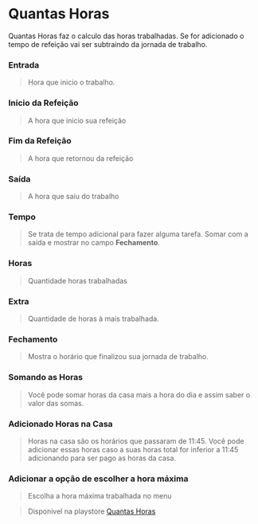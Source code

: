 # Quantas Horas
Quantas Horas faz o calculo das horas trabalhadas.
Se for adicionado o tempo de refeição vai ser subtraindo da jornada de trabalho.

### Entrada
> Hora que inicio o trabalho.

### Inicio da Refeição
> A hora que inicio sua refeição

### Fim da Refeição
> A hora que retornou da refeição

### Saída
> A hora que saiu do trabalho

### Tempo
> Se trata de tempo adicional para fazer alguma tarefa.
> Somar com a saída e mostrar no campo **Fechamento**.

### Horas
> Quantidade horas trabalhadas

### Extra
> Quantidade de horas à mais trabalhada.

### Fechamento
> Mostra o horário que finalizou sua jornada de trabalho.


### Somando as Horas
> Você pode somar horas da casa mais a hora do dia e assim saber o valor das somas.

### Adicionado **Horas na Casa**
> Horas na casa são os horários que passaram de 11:45. Você pode adicionar essas horas caso a suas horas total for inferior a 11:45 adicionando para ser pago as horas da casa.

### Adicionar a opção de escolher a hora máxima ###
> Escolha a hora máxima trabalhada no menu

>Disponivel na playstore [Quantas Horas](https://play.google.com/store/apps/details?id=br.com.android.elderbr.quantashoras)
